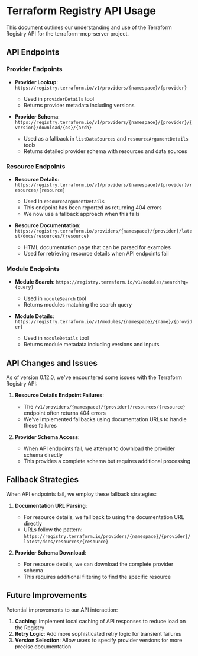 # Terraform Registry API Usage

This document outlines our understanding and use of the Terraform Registry API for the terraform-mcp-server project.

## API Endpoints

### Provider Endpoints

- **Provider Lookup**: `https://registry.terraform.io/v1/providers/{namespace}/{provider}`
  - Used in `providerDetails` tool
  - Returns provider metadata including versions

- **Provider Schema**: `https://registry.terraform.io/v1/providers/{namespace}/{provider}/{version}/download/{os}/{arch}`
  - Used as a fallback in `listDataSources` and `resourceArgumentDetails` tools
  - Returns detailed provider schema with resources and data sources

### Resource Endpoints

- **Resource Details**: `https://registry.terraform.io/v1/providers/{namespace}/{provider}/resources/{resource}`
  - Used in `resourceArgumentDetails`
  - This endpoint has been reported as returning 404 errors
  - We now use a fallback approach when this fails

- **Resource Documentation**: `https://registry.terraform.io/providers/{namespace}/{provider}/latest/docs/resources/{resource}`
  - HTML documentation page that can be parsed for examples
  - Used for retrieving resource details when API endpoints fail

### Module Endpoints

- **Module Search**: `https://registry.terraform.io/v1/modules/search?q={query}`
  - Used in `moduleSearch` tool
  - Returns modules matching the search query

- **Module Details**: `https://registry.terraform.io/v1/modules/{namespace}/{name}/{provider}`
  - Used in `moduleDetails` tool
  - Returns module metadata including versions and inputs

## API Changes and Issues

As of version 0.12.0, we've encountered some issues with the Terraform Registry API:

1. **Resource Details Endpoint Failures**:
   - The `/v1/providers/{namespace}/{provider}/resources/{resource}` endpoint often returns 404 errors
   - We've implemented fallbacks using documentation URLs to handle these failures

2. **Provider Schema Access**:
   - When API endpoints fail, we attempt to download the provider schema directly
   - This provides a complete schema but requires additional processing

## Fallback Strategies

When API endpoints fail, we employ these fallback strategies:

1. **Documentation URL Parsing**:
   - For resource details, we fall back to using the documentation URL directly
   - URLs follow the pattern: `https://registry.terraform.io/providers/{namespace}/{provider}/latest/docs/resources/{resource}`

2. **Provider Schema Download**:
   - For resource details, we can download the complete provider schema
   - This requires additional filtering to find the specific resource

## Future Improvements

Potential improvements to our API interaction:

1. **Caching**: Implement local caching of API responses to reduce load on the Registry
2. **Retry Logic**: Add more sophisticated retry logic for transient failures
3. **Version Selection**: Allow users to specify provider versions for more precise documentation